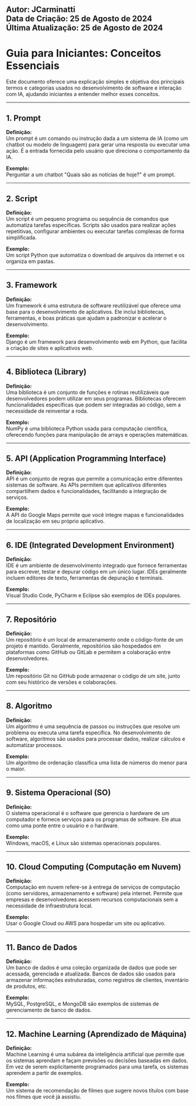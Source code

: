 
**Autor:** JCarminatti  
**Data de Criação:** 25 de Agosto de 2024  
**Última Atualização:** 25 de Agosto de 2024  
---

# **Guia para Iniciantes: Conceitos Essenciais**

Este documento oferece uma explicação simples e objetiva dos principais termos e categorias usados no desenvolvimento de software e interação com IA, ajudando iniciantes a entender melhor esses conceitos.

---

## **1. Prompt**

**Definição:**  
Um prompt é um comando ou instrução dada a um sistema de IA (como um chatbot ou modelo de linguagem) para gerar uma resposta ou executar uma ação. É a entrada fornecida pelo usuário que direciona o comportamento da IA.

**Exemplo:**  
Perguntar a um chatbot "Quais são as notícias de hoje?" é um prompt.

---

## **2. Script**

**Definição:**  
Um script é um pequeno programa ou sequência de comandos que automatiza tarefas específicas. Scripts são usados para realizar ações repetitivas, configurar ambientes ou executar tarefas complexas de forma simplificada.

**Exemplo:**  
Um script Python que automatiza o download de arquivos da internet e os organiza em pastas.

---

## **3. Framework**

**Definição:**  
Um framework é uma estrutura de software reutilizável que oferece uma base para o desenvolvimento de aplicativos. Ele inclui bibliotecas, ferramentas, e boas práticas que ajudam a padronizar e acelerar o desenvolvimento.

**Exemplo:**  
Django é um framework para desenvolvimento web em Python, que facilita a criação de sites e aplicativos web.

---

## **4. Biblioteca (Library)**

**Definição:**  
Uma biblioteca é um conjunto de funções e rotinas reutilizáveis que desenvolvedores podem utilizar em seus programas. Bibliotecas oferecem funcionalidades específicas que podem ser integradas ao código, sem a necessidade de reinventar a roda.

**Exemplo:**  
NumPy é uma biblioteca Python usada para computação científica, oferecendo funções para manipulação de arrays e operações matemáticas.

---

## **5. API (Application Programming Interface)**

**Definição:**  
API é um conjunto de regras que permite a comunicação entre diferentes sistemas de software. As APIs permitem que aplicativos diferentes compartilhem dados e funcionalidades, facilitando a integração de serviços.

**Exemplo:**  
A API do Google Maps permite que você integre mapas e funcionalidades de localização em seu próprio aplicativo.

---

## **6. IDE (Integrated Development Environment)**

**Definição:**  
IDE é um ambiente de desenvolvimento integrado que fornece ferramentas para escrever, testar e depurar código em um único lugar. IDEs geralmente incluem editores de texto, ferramentas de depuração e terminais.

**Exemplo:**  
Visual Studio Code, PyCharm e Eclipse são exemplos de IDEs populares.

---

## **7. Repositório**

**Definição:**  
Um repositório é um local de armazenamento onde o código-fonte de um projeto é mantido. Geralmente, repositórios são hospedados em plataformas como GitHub ou GitLab e permitem a colaboração entre desenvolvedores.

**Exemplo:**  
Um repositório Git no GitHub pode armazenar o código de um site, junto com seu histórico de versões e colaborações.

---

## **8. Algoritmo**

**Definição:**  
Um algoritmo é uma sequência de passos ou instruções que resolve um problema ou executa uma tarefa específica. No desenvolvimento de software, algoritmos são usados para processar dados, realizar cálculos e automatizar processos.

**Exemplo:**  
Um algoritmo de ordenação classifica uma lista de números do menor para o maior.

---

## **9. Sistema Operacional (SO)**

**Definição:**  
O sistema operacional é o software que gerencia o hardware de um computador e fornece serviços para os programas de software. Ele atua como uma ponte entre o usuário e o hardware.

**Exemplo:**  
Windows, macOS, e Linux são sistemas operacionais populares.

---

## **10. Cloud Computing (Computação em Nuvem)**

**Definição:**  
Computação em nuvem refere-se à entrega de serviços de computação (como servidores, armazenamento e software) pela internet. Permite que empresas e desenvolvedores acessem recursos computacionais sem a necessidade de infraestrutura local.

**Exemplo:**  
Usar o Google Cloud ou AWS para hospedar um site ou aplicativo.

---

## **11. Banco de Dados**

**Definição:**  
Um banco de dados é uma coleção organizada de dados que pode ser acessada, gerenciada e atualizada. Bancos de dados são usados para armazenar informações estruturadas, como registros de clientes, inventário de produtos, etc.

**Exemplo:**  
MySQL, PostgreSQL, e MongoDB são exemplos de sistemas de gerenciamento de banco de dados.

---

## **12. Machine Learning (Aprendizado de Máquina)**

**Definição:**  
Machine Learning é uma subárea da inteligência artificial que permite que os sistemas aprendam e façam previsões ou decisões baseadas em dados. Em vez de serem explicitamente programados para uma tarefa, os sistemas aprendem a partir de exemplos.

**Exemplo:**  
Um sistema de recomendação de filmes que sugere novos títulos com base nos filmes que você já assistiu.



